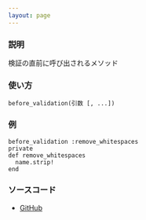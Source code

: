 ```yaml
---
layout: page
---
```

### 説明
検証の直前に呼び出されるメソッド

### 使い方
    before_validation(引数 [, ...])

### 例
    before_validation :remove_whitespaces
    private
    def remove_whitespaces
      name.strip!
    end

### ソースコード
* [GitHub](https://github.com/rails/rails/blob/f33d52c95217212cbacc8d5e44b5a8e3cdc6f5b3/activemodel/lib/active_model/validations/callbacks.rb#L56)